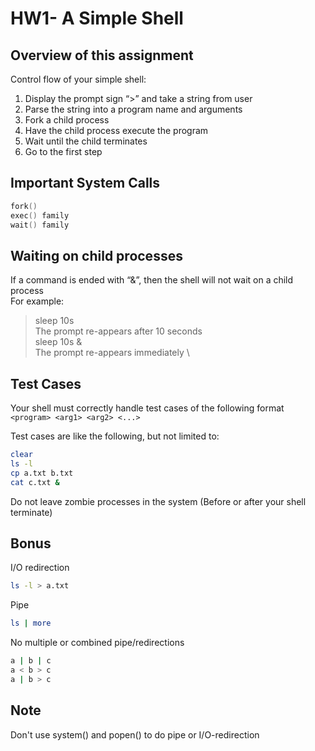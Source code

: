 # HW1- A Simple Shell

## Overview of this assignment

Control flow of your simple shell:
1. Display the prompt sign “>” and take a string from user
2. Parse the string into a program name and arguments
3. Fork a child process
4. Have the child process execute the program
5. Wait until the child terminates
6. Go to the first step

## Important System Calls
```c
fork()
exec() family
wait() family
```
## Waiting on child processes
If a command is ended with “&”, then the shell will not wait on a child process \
For example:
> sleep 10s \
> The prompt re-appears after 10 seconds \
> sleep 10s & \
> The prompt re-appears immediately \

## Test Cases
Your shell must correctly handle test cases of the following format
```<program> <arg1> <arg2> <...> ```

Test cases are like the following, but not limited to:
```bash
clear
ls -l
cp a.txt b.txt
cat c.txt &
```

Do not leave zombie processes in the system (Before or after your shell terminate) 

## Bonus
I/O redirection 
```bash
ls -l > a.txt
```

Pipe
```bash
ls | more
```

No multiple or combined pipe/redirections
```bash
a | b | c
a < b > c
a | b > c
```

## Note
Don't use system() and popen() to do pipe or I/O-redirection
